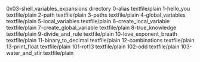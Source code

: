 0x03-shell_variables_expansions						directory
0-alias									textfile/plain
1-hello_you								textfile/plain
2-path									textfile/plain
3-paths									textfile/plain
4-global_variables							textfile/plain
5-local_variables							textfile/plain
6-create_local_variable							textfile/plain
7-create_global_variable						textfile/plain
8-true_knowledge							textfile/plain
9-divide_and_rule							textfile/plain
10-love_exponent_breath							textfile/plain
11-binary_to_decimal							textfile/plain
12-combinations								textfile/plain
13-print_float								textfile/plain
101-rot13								textfile/plain
102-odd									textfile/plain
103-water_and_stir							textfile/plain

